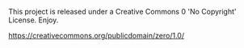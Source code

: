 This project is released under a Creative Commons 0 'No Copyright' License. Enjoy.

https://creativecommons.org/publicdomain/zero/1.0/
